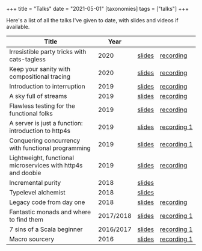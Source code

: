 +++
title = "Talks"
date = "2021-05-01"
[taxonomies]
tags = ["talks"]
+++

Here's a list of all the talks I've given to date, with slides and videos if available.

<!-- more -->
<!-- ---
layout: page
cover: 'assets/images/talks-bg.jpg'
navigation: True
date: 2019-08-10 12:00
subclass: 'post tag-test tag-content'
logo: 'assets/images/jk_white.svg'
author: kubukoz
disqus: true
categories: kubukoz
--- -->

| Title                                                        | Year      |                                                                                              |                                                                 |
| ------------------------------------------------------------ | --------- | -------------------------------------------------------------------------------------------- | --------------------------------------------------------------- |
| Irresistible party tricks with cats-tagless                  | 2020      | [slides](https://speakerdeck.com/kubukoz/irresistible-party-tricks-with-cats-tagless)        | [recording](https://www.youtube.com/watch?v=rzS9lkg3Cf8)        |
| Keep your sanity with compositional tracing                  | 2020      | [slides](https://speakerdeck.com/kubukoz/keep-your-sanity-with-compositional-tracing)        | [recording](https://www.youtube.com/watch?v=CKS8c1di3Z0)        |
| Introduction to interruption                                 | 2019      | [slides](https://speakerdeck.com/kubukoz/introduction-to-interruption)                       | [recording](https://youtube.com/watch?v=EQWAQF6Yj5Q)            |
| A sky full of streams                                        | 2019      | [slides](https://speakerdeck.com/kubukoz/a-sky-full-of-streams)                              | [recording](https://youtube.com/watch?v=oluPEFlXumw)            |
| Flawless testing for the functional folks                    | 2019      | [slides](https://speakerdeck.com/kubukoz/flawless-testing-for-the-functional-folks)          | [recording](https://vimeo.com/368027707)                        |
| A server is just a function: introduction to http4s          | 2019      | [slides](https://speakerdeck.com/kubukoz/a-server-is-just-a-function-introduction-to-http4s) | [recording&nbsp;1](https://www.youtube.com/watch?v=9YsZ8loRVDA) | [recording&nbsp;2](https://www.youtube.com/watch?v=jwKzluH5jFg) |
| Conquering concurrency with functional programming           | 2019      | [slides](https://speakerdeck.com/kubukoz/conquering-concurrency-with-functional-programming) | [recording&nbsp;1](https://youtube.com/watch?v=6z6C1EmxzaI)     | [recording&nbsp;2](https://youtube.com/watch?v=fZO2lV2xjEo)     |
| Lightweight, functional microservices with http4s and doobie | 2019      | [slides](https://kubukoz.github.io/talks/http4s-doobie-micro/slides/)                        | [recording](https://youtube.com/watch?v=fQfMiUDsLv4)            |
| Incremental purity                                           | 2018      | [slides](https://kubukoz.github.io/talks/incremental-purity/slides/)                         |
| Typelevel alchemist                                          | 2018      | [slides](https://kubukoz.github.io/talks/typelevel-alchemist/slides)                         |
| Legacy code from day one                                     | 2018      | [slides](https://kubukoz.github.io/talks/legacy-code-from-day-1/slides/#/)                   | [recording](https://youtube.com/watch?v=6FYISbNdanE)            |
| Fantastic monads and where to find them                      | 2017/2018 | [slides](https://kubukoz.github.io/talks/fantastic-monads-and-where-to-find-them/slides/#/)  | [recording&nbsp;1](https://youtube.com/watch?v=hOvyL28t0Yc)     | [recording&nbsp;2](https://youtube.com/watch?v=HMs_F7LXTak)     |
| 7 sins of a Scala beginner                                   | 2016/2017 | [slides](https://kubukoz.github.io/talks/seven-sins-of-a-scala-developer/slides/#/)          | [recording&nbsp;1](https://youtu.be/8ZAKrcnQ7Ww)                | [recording&nbsp;2](https://youtube.com/watch?v=Z2YzCzfUNNk)     |
| Macro sourcery                                               | 2016      | [slides](https://kubukoz.github.io/talks/macro-sourcery/slides/#/)                           | [recording&nbsp;1](https://youtube.com/watch?v=-ayx8NIDv4Q)     | [recording&nbsp;2](https://youtube.com/watch?v=KvZlYAOtzmU)     |

